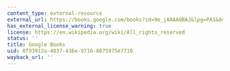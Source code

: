 ```yaml
---
content_type: external-resource
external_url: https://books.google.com/books?id=9e_jAAAAQBAJ&lpg=PA1&dq=the%20sandman%20vol.%202&pg=PA1#v=onepage&q&f=false
has_external_license_warning: true
license: https://en.wikipedia.org/wiki/All_rights_reserved
status: ''
title: Google Books
uid: 8f93912a-4837-436e-9716-8075975e7710
wayback_url: ''
---
```

